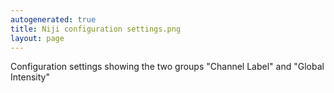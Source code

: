 ```yaml
---
autogenerated: true
title: Niji configuration settings.png
layout: page
---
```


Configuration settings showing the two groups "Channel Label" and
"Global Intensity"
